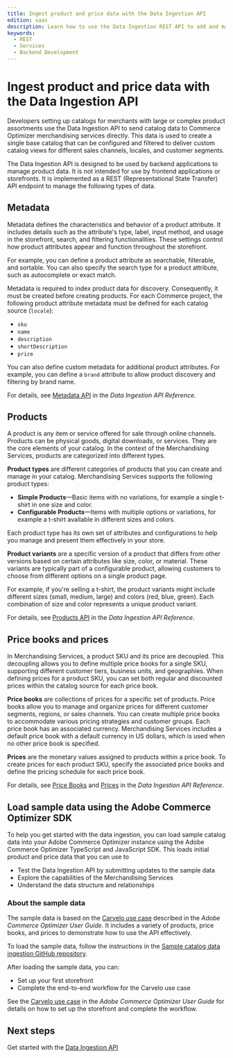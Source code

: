 ```yaml
---
title: Ingest product and price data with the Data Ingestion API
edition: saas
description: Learn how to use the Data Ingestion REST API to add and manage product data using the composable catalog data model.
keywords:
  - REST
  - Services
  - Backend Development
---
```


# Ingest product and price data with the Data Ingestion API

Developers setting up catalogs for merchants with large or complex product assortments use the Data Ingestion API to send catalog data to Commerce Optimizer merchandising services directly. This data is used to create a single base catalog that can be configured and filtered to deliver custom catalog views for different sales channels, locales, and customer segments.

The Data Ingestion API is designed to be used by backend applications to manage product data. It is not intended for use by frontend applications or storefronts. It is implemented as a REST (Representational State Transfer) API endpoint to manage the following types of data.

## Metadata

Metadata defines the characteristics and behavior of a product attribute. It includes details such as the attribute's type, label, input method, and usage in the storefront, search, and filtering functionalities. These settings control how product attributes appear and function throughout the storefront.

For example, you can define a product attribute as searchable, filterable, and sortable. You can also specify the search type for a product attribute, such as autocomplete or exact match.

Metadata is required to index product data for discovery. Consequently, it must be created before creating products. For each Commerce project, the following product attribute metadata must be defined for each catalog source (`locale`):

- `sku`
- `name`
- `description`
- `shortDescription`
- `price`

You can also define custom metadata for additional product attributes. For example, you can define a `brand` attribute to allow product discovery and filtering by brand name.

For details, see <a href="https://developer.adobe.com/commerce/services/reference/rest/#tag/Metadata" target="_blank" rel="noopener noreferrer">Metadata API</a> in the *Data Ingestion API Reference*.

## Products

A product is any item or service offered for sale through online channels. Products can be physical goods, digital downloads, or services. They are the core elements of your catalog. In the context of the Merchandising Services, products are categorized into different types.

**Product types** are different categories of products that you can create and manage in your catalog. Merchandising Services supports the following product types:

  - **Simple Products**—Basic items with no variations, for example a single t-shirt in one size and color.
  - **Configurable Products**—Items with multiple options or variations, for example a t-shirt available in different sizes and colors.

Each product type has its own set of attributes and configurations to help you manage and present them effectively in your store.

**Product variants** are a specific version of a product that differs from other versions based on certain attributes like size, color, or material. These variants are typically part of a configurable product, allowing customers to choose from different options on a single product page.

For example, if you're selling a t-shirt, the product variants might include different sizes (small, medium, large) and colors (red, blue, green). Each combination of size and color represents a unique product variant.

For details, see <a href="https://developer.adobe.com/commerce/services/reference/rest/#tag/Products" target="_blank" rel="noopener noreferrer">Products API</a> in the *Data Ingestion API Reference*.

## Price books and prices

In Merchandising Services, a product SKU and its price are decoupled. This decoupling allows you to define multiple price books for a single SKU, supporting different customer tiers, business units, and geographies. When defining prices for a product SKU, you can set both regular and discounted prices within the catalog source for each price book.

**Price books** are collections of prices for a specific set of products. Price books allow you to manage and organize prices for different customer segments, regions, or sales channels. You can create multiple price books to accommodate various pricing strategies and customer groups. Each price book has an associated currency. Merchandising Services includes a default price book with a default currency in US dollars, which is used when no other price book is specified.

**Prices** are the monetary values assigned to products within a price book. To create prices for each product SKU, specify the associated price books and define the pricing schedule for each price book.

For details, see <a href="https://developer.adobe.com/commerce/services/reference/rest/#tag/Price-Books" target="_blank" rel="noopener noreferrer">Price Books</a> and <a href="https://developer.adobe.com/commerce/services/reference/rest/#operation/createPrices" target="_blank" rel="noopener noreferrer">Prices</a> in the *Data Ingestion API Reference*.

## Load sample data using the Adobe Commerce Optimizer SDK

To help you get started with the data ingestion, you can load sample catalog data into your Adobe Commerce Optimizer instance using the Adobe Commerce Optimizer TypeScript and JavaScript SDK. This loads initial product and price data that you can use to

- Test the Data Ingestion API by submitting updates to the sample data
- Explore the capabilities of the Merchandising Services
- Understand the data structure and relationships

### About the sample data

The sample data is based on the <a href="https://experienceleague.adobe.com/en/docs/commerce/optimizer/use-case/admin-use-case#business-scenario--carvelo-automobile" target="_blank" rel="noopener noreferrer">Carvelo use case</a> described in the *Adobe Commerce Optimizer User Guide*. It includes a variety of products, price books, and prices to demonstrate how to use the API effectively.

To load the sample data, follow the instructions in the [Sample catalog data ingestion GitHub repository](https://github.com/adobe-commerce/aco-sample-catalog-data-ingestion).

After loading the sample data, you can:

- Set up your first storefront
- Complete the end-to-end workflow for the Carvelo use case

See the [Carvelo use case](https://experienceleague.adobe.com/en/docs/commerce/optimizer/use-case/admin-use-case#business-scenario--carvelo-automobile) in the *Adobe Commerce Optimizer User Guide* for details on how to set up the storefront and complete the workflow.

## Next steps

Get started with the [Data Ingestion API](using-the-api.md)
